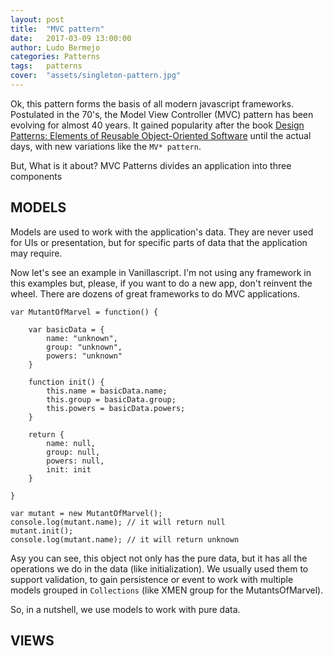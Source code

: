 ```yaml
---
layout: post
title:  "MVC pattern"
date:   2017-03-09 13:00:00
author: Ludo Bermejo
categories: Patterns 
tags:	patterns 
cover:  "assets/singleton-pattern.jpg"
---
```


Ok, this pattern  forms the basis of all modern javascript frameworks. Postulated in the 70's, the Model View Controller (MVC) pattern has been evolving for almost 40 years. It gained popularity after the book [Design Patterns: Elements of Reusable Object-Oriented Software](http://www.amazon.com/Design-Patterns-Elements-Reusable-Object-Oriented/dp/0201633612) until the actual days, with new variations like the `MV* pattern`.

But, What is it about? MVC Patterns divides an application into three components

## MODELS

Models are used to work with the application's data. They are never used for UIs or presentation, but for specific parts of data that the application may require.

Now let's see an example in Vanillascript. I'm not using any framework in this examples but, please, if you want to do a new app, don't reinvent the wheel. There are dozens of great frameworks to do MVC applications.

    var MutantOfMarvel = function() {

        var basicData = {
            name: "unknown",
            group: "unknown",
            powers: "unknown"
        }

        function init() {
            this.name = basicData.name;
            this.group = basicData.group;
            this.powers = basicData.powers;
        }

        return {
            name: null,
            group: null,
            powers: null,
            init: init
        }

    }

    var mutant = new MutantOfMarvel();
    console.log(mutant.name); // it will return null
    mutant.init();
    console.log(mutant.name); // it will return unknown
    
Asy you can see, this object not only has the pure data, but it has all the operations we do in the data (like initialization). We usually used them to support validation, to gain persistence or event to work with multiple models grouped in `Collections` (like XMEN group for the MutantsOfMarvel).
     
So, in a nutshell, we use models to work with pure data.
      
## VIEWS